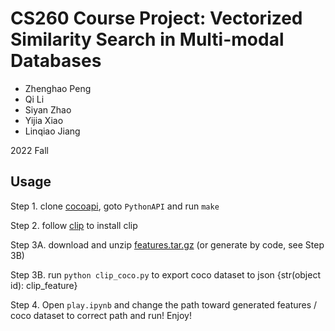 # CS260 Course Project: Vectorized Similarity Search in Multi-modal Databases


* Zhenghao Peng 
* Qi Li 
* Siyan Zhao
* Yijia Xiao 
* Linqiao Jiang

2022 Fall



## Usage

Step 1. clone [cocoapi](https://github.com/cocodataset/cocoapi), goto `PythonAPI` and run `make`

Step 2. follow [clip](https://github.com/openai/CLIP) to install clip

Step 3A. download and unzip [features.tar.gz](https://drive.google.com/file/d/1v7sNMuzEUhiFfiOX4cGRNfNrWLP-fC9E/view?usp=share_link) (or generate by code, see Step 3B)

Step 3B. run `python clip_coco.py` to export coco dataset to json {str(object id): clip_feature}

Step 4. Open `play.ipynb` and change the path toward generated features / coco dataset to correct path and run! Enjoy!


